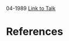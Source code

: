 

04-1989
[Link to Talk](https://www.churchofjesuschrist.org/study/general-conference/1989/04/saturday-morning-session?lang=eng)



# References
